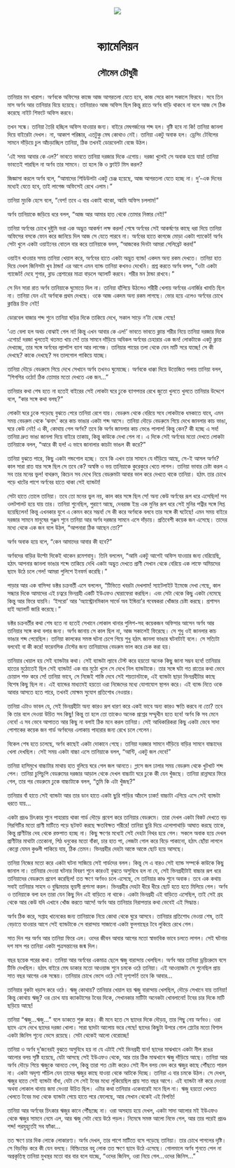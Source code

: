 <div align=center> <img src="../../metadata/images/rabibasariya/ক্যামেলিয়ন-সৌমেন-চৌধুরী.jpg" align="center"></div><br><h1 align=center>ক্যামেলিয়ন</h1>
<h2 align=center>সৌমেন চৌধুরী</h2><br>তানিয়ার মন খারাপ। অর্ণবকে অফিসের কাজে আজ আগরতলা যেতে হবে, কাজ সেরে কাল সকালে ফিরবে। সবে তিন মাস অর্ণব আর তানিয়ার বিয়ে হয়েছে। তানিয়ারও আজ অফিস ছিল কিন্তু রাতে অর্ণব বাড়ি থাকবে না বলে আজ সে ঠিক করেছে নাইট শিফটে অফিস করবে।

তখন সন্ধে। তানিয়া তৈরি হচ্ছিল অফিস যাওয়ার জন্য। বাইরে মেঘগর্জনের শব্দ হল। বৃষ্টি হবে না কি! তানিয়া জানলা দিয়ে বাইরেটা দেখল। না, আকাশ পরিষ্কার, এতটুকু মেঘ কোথাও নেই। তানিয়া একটু অবাক হল। ড্রেসিং টেবিলের সামনে দাঁড়িয়ে চুল আঁচড়াচ্ছিল তানিয়া, ঠিক তখনই ডোরবেলটা বেজে উঠল।

‘এই সময় আবার কে এল?’ ভাবতে ভাবতে তানিয়া দরজার দিকে এগোয়। দরজা খুলেই সে অবাক হয়ে যায়! তানিয়া ভাবতেই পারছিল না অর্ণব তার সামনে। তা হলে কি ও ফ্লাইট মিস করল?

জিজ্ঞাসা করলে অর্ণব বলে, “আমাদের শিডিউলটা একটু চেঞ্জ হয়েছে, আজ আগরতলা যেতে হচ্ছে না। দু’-এক দিনের মধ্যেই যেতে হবে, তাই লাগেজ অফিসেই রেখে এলাম।”

তানিয়া মুচকি হেসে বলে, “বেশ! তবে এ বার একাই থাকো, আমি অফিস চললাম!”

অর্ণব তানিয়াকে জড়িয়ে ধরে বলল, “আজ আর আমার হাত থেকে তোমার নিস্তার নেই!”

তানিয়া অর্ণবের চোখে দুষ্টুমি ভরা এক অদ্ভুত আকর্ষণ লক্ষ করল! শেষে অর্ণবের সেই আকর্ষণের কাছে ধরা দিয়ে তানিয়া অফিসের বসকে ফোন করে জানিয়ে দিল আজ সে যেতে পারবে না। অর্ণবের হাতে কাগজে মোড়া একটা প্যাকেট! অর্ণব সেটা খুলে একটা ওয়াইনের বোতল বার করে তানিয়াকে বলল, “আজকের দিনটা আমরা সেলিব্রেট করব!”

ওয়াইন খাওয়ার সময় তানিয়া খেয়াল করে, অর্ণবের হাতে একটা অদ্ভুত ব্যান্ড! একদম অন্য রকম দেখতে। তানিয়া হাত দিয়ে দেখল জিনিসটা খুব ঠান্ডা! এর আগে এমন ব্যান্ড তানিয়া কখনও দেখেনি। প্রশ্ন করতে অর্ণব বলল, “ওটা একটা গ্যাজেট! দেহে শুগার, ব্লাড প্রেশারের মাত্রা বাড়লে অ্যালার্ট করবে। শরীর মন ঠান্ডা রাখবে।”

সে দিন সারা রাত অর্ণব তানিয়াকে ঘুমোতে দিল না। তানিয়া হাঁপিয়ে উঠলেও শরীরী খেলায় অর্ণবের এনার্জির খামতি ছিল না। তানিয়া যেন এই অর্ণবকে প্রথম দেখছে। ওকে আজ একদম অন্য রকম লাগছে। ভোর হয়ে এলেও অর্ণবের চোখে ক্লান্তির চিহ্ন নেই!

ডোরবেল বাজার শব্দ শুনে তানিয়া ঘড়ির দিকে তাকিয়ে দেখে, সকাল সাড়ে ন’টা বেজে গেছে!

‘এত বেলা হল অথচ বোঝাই গেল না! কিন্তু এখন আবার কে এল!’ ভাবতে ভাবতে ক্লান্ত শরীর নিয়ে তানিয়া দরজার দিকে এগোয়! দরজা খুলতেই থতমত খায় সে! তার সামনে দাঁড়িয়ে অবিকল অর্ণবের চেহারার এক জন! লোকটাকে একটু ক্লান্ত দেখাচ্ছে, তার সঙ্গে অর্ণবের ল্যাপটপ ব্যাগ আর লাগেজ। তানিয়ার পায়ের তলা থেকে যেন মাটি সরে যাচ্ছে! সে কী দেখছে? কাকে দেখছে? সব তালগোল পাকিয়ে যাচ্ছে।

তানিয়া দৌড়ে বেডরুমে গিয়ে দেখে সেখানে অর্ণব তখনও ঘুমোচ্ছে। অর্ণবকে ধাক্কা দিয়ে উত্তেজিত গলায় তানিয়া বলল, “শিগগির ওঠো! ঠিক তোমার মতো দেখতে এক জন...”

তানিয়ার কথা শেষ হতে না হতেই বাইরের সেই লোকটা ঘরে ঢুকে ব্যাগপত্তর রেখে জুতো খুলতে খুলতে তানিয়ার উদ্দেশে বলে, “কার সঙ্গে কথা বলছ?”

লোকটা ঘরে ঢুকে পড়েছে বুঝতে পেরে তানিয়া রেগে যায়। বেডরুম থেকে বেরিয়ে সবে লোকটাকে ধমকাতে যাবে, এমন সময় বেডরুম থেকে ‘ঝনাৎ’ করে কাচ ভাঙার একটা শব্দ আসে। তানিয়া দৌড়ে বেডরুমে গিয়ে দেখে জানলার কাচ ভাঙা, ঘরে কেউ নেই! এ কী, কোথায় গেল অর্ণব? তবে কি অর্ণব জানলার কাচ ভেঙে পালাল! কিন্তু কেন? কী হচ্ছে এ সব! তানিয়া দ্রুত ভাঙা জানলা দিয়ে বাইরে তাকায়, কিন্তু কাউকে দেখা গেল না। এ দিকে সেই অর্ণবের মতো দেখতে লোকটা তানিয়াকে বলল, “আরে কী হল! এ ভাবে জানালার কাচটা ভাঙল কী করে?”

তানিয়া বুঝতে পারে, কিছু একটা গন্ডগোল হচ্ছে। তবে কি এখন তার সামনে যে দাঁড়িয়ে আছে, সে-ই আসল অর্ণব? কাল সারা রাত যার সঙ্গে ছিল সে তবে কে? অস্বস্তি ও ভয় তানিয়াকে কুরেকুরে খেতে লাগল। তানিয়া ভাবার চেষ্টা করল এ সব তার মনের ভুল! বাথরুম, কিচেন সব দেখে নিয়ে বেডরুমটা আবার ভাল করে দেখতে থাকে তানিয়া। হঠাৎ তার চোখে পড়ে খাটের পাশে অর্ণবের হাতে থাকা সেই ব্যান্ডটা!

সেটা হাতে তোলে তানিয়া। তবে তো মনের ভুল নয়, কাল কার সঙ্গে ছিল সে! অন্য কেউ অর্ণবের রূপ ধরে এসেছিল! সব ওলটপালট হয়ে যায় তার। তানিয়া শুনেছিল, পুরাণে আছে, দেবরাজ ইন্দ্র এক মুনির রূপ ধরে সেই মুনির পত্নীর সঙ্গে লিপ্ত হয়েছিলেন! কিন্তু এখনকার যুগে এ কেমন করে সম্ভব! সে কী করে অর্ণবকে বলবে তার সঙ্গে কী ঘটেছে! এমন সময় বাইরে দরজার সামনে মানুষের গুঞ্জন শুনে তানিয়া আর অর্ণব দরজার সামনে এসে দাঁড়ায়। প্রতিবেশী কয়েক জন এসেছে। তাদের মধ্যে থেকে এক জন বলে উঠল, “আপনারা ঠিক আছেন তো?”

অর্ণব অবাক হয়ে বলে, “কেন আমাদের আবার কী হবে?”

অর্ণবদের বাড়ির উল্টো দিকেই থাকেন রমেশবাবু। তিনি বললেন, “আমি একটু আগেই অফিস যাওয়ার জন্য বেরিয়েছি, হঠাৎ আপনার জানলা ভাঙার শব্দে তাকিয়ে দেখি একটা অদ্ভুত দেখতে প্রাণী সেখান থেকে বেরিয়ে এক লাফে অমিয়দের ছাদে উঠে চলে গেল! আমরা পুলিশে ইনফর্ম করেছি।”

পাড়ার আর এক বাসিন্দা ডক্টর চক্রবর্তী এসে বললেন, “টিভিতে খবরটা দেখলাম! স্যাটেলাইট  ইমেজে দেখা গেছে, কাল সন্ধ্যার দিকে আমাদের এই চত্বরে ভিনগ্রহী একটি ইউএফও ঘোরাফেরা করছিল। এবং সেটা থেকে কিছু একটা নেমেছে কিন্তু আর ফিরে যায়নি। ‘ইসরো’ আর ‘অ্যাস্ট্রোনমিকাল সার্ভে অব ইন্ডিয়া’র গবেষকরা খোঁজার চেষ্টা করছে। প্রশাসন হাই অ্যালার্ট জারি করেছে।”

ডক্টর চক্রবর্তীর কথা শেষ হতে না হতেই সেখানে লোকাল থানার পুলিশ-সহ কয়েকজন অফিসার আসেন অর্ণব আর তানিয়ার সঙ্গে কথা বলার জন্য। অর্ণব জানায় সে কাল ছিল না, আজ সকালেই ফিরেছে। সে শুধু ওই জানলার কাচ ভাঙার শব্দ পেয়েছিল। তানিয়া কালকের সমস্ত ঘটনা চেপে গিয়ে শুধু হঠাৎ জানলা ভাঙার ঘটনাটাই বলে। সে সত্যিটা বলবেই বা কী করে! ফরেনসিক টেস্টের জন্য তানিয়াদের বেডরুম ভাল করে চেক করা হয়।

তানিয়ার খেয়াল হয় সেই ব্যান্ডটার কথা। সেই ব্যান্ডটা ল্যাবে টেস্ট করে হয়তো অনেক কিছু জানা সম্ভব হবে! তানিয়ার হাতের মুঠোতেই ছিল সেই ব্যান্ডটা! এক বার মুঠো খুলে সে দেখে নিল ব্যান্ডটাকে। তার সঙ্গে ঘটা গত রাতের কথা ভেবে চোয়াল শক্ত করে সে! তানিয়া ভাবে, সে নিজেই শাস্তি দেবে সেই শয়তানটাকে, এই ব্যান্ডটা ছাড়া ভিনগ্রহীটার কাছে বিশেষ কিছু ছিল না। এই ব্যান্ডের মাধ্যমেই হয়তো ওরা নিজেদের মধ্যে যোগাযোগ স্থাপন করে। এই ব্যান্ড নিতে ওকে আবার আসতে হতে পারে, তখনই মোক্ষম সুযোগ প্রতিশোধ নেওয়ার।

তানিয়া এটাও ভাবল যে, সেই ভিনগ্রহীটা অন্য কারও রূপ ধারণ করে একই ভাবে অন্য কারও ক্ষতি করবে না তো? তবে কি তার বলে দেওয়া উচিত সব কিছু! কিন্তু তা হলে তো তাকেও অনেক প্রশ্নের সম্মুখীন হতে হবে! অর্ণব কি সব মেনে নেবে! এ সব  ভেবে আপাতত আর কিছু না বলাই ঠিক মনে করল তানিয়া। সেই আধিকারিকরা কিছু একটা ভেবে সাদা পোশাকের কয়েক জন গার্ড অর্ণবদের এলাকায় পাহারার জন্য রেখে চলে গেলেন।

বিকেল শেষ হতে চলেছে, অর্ণব কাছেই একটা দোকানে গেছে। তানিয়া দরজার সামনে দাঁড়িয়ে বাড়ির সামনে বাচ্চাদের খেলা দেখছিল। সেই সময় একটা বাচ্চা এসে তানিয়াকে বলল, “আন্টি, একটু জল দেবে!”

তানিয়া হাসিমুখে বাচ্চাটার মাথায় হাত বুলিয়ে ঘরে গেল জল আনতে। গ্লাসে জল ঢালার সময় বেডরুম থেকে খুটখাট শব্দ পেল। তানিয়া চুপিচুপি বেডরুমের দরজার আড়াল থেকে দেখল বাচ্চাটা ঘরে ঢুকে কী যেন খুঁজছে। তানিয়া রান্নাঘরে ফিরে গেল, তার পর বেডরুমে ঢুকে বাচ্চাটাকে বলল, “তুমি কি এটা খুঁজছ?”

তানিয়ার বাঁ হাতে সেই ব্যান্ডটা আর তার ডান হাতে একটা ছুরি শাড়ির আঁচলে ঢাকা! বাচ্চাটা এগিয়ে এসে সেই ব্যান্ডটা ধরতে যায়... 

একটা প্রচণ্ড চিৎকার শুনে পাহারায় থাকা গার্ড দৌড়ে প্রবেশ করে তানিয়ার বেডরুমে। তারা দেখল একটা বিকট দেখতে বড় গিরগিটির মতো প্রাণী মাটিতে পড়ে ছটফট করছে ক্ষতবিক্ষত শরীরে! তানিয়া ছুরি দিয়ে এলোপাথাড়ি আঘাত করছে তাকে, কিন্তু প্রাণীটার দেহ থেকে রক্তপাত হচ্ছে না। কিছু ক্ষণের মধ্যেই সেই দেহটা নিথর হয়ে গেল। সকলে অবাক হয়ে দেখল প্রাণীটার মাথাটা তেকোনা, পিঠ ধনুকের মতো বাঁকা, চার হাত পা, লেজটা গোল করে বিড়ে পাকানো, হঠাৎ ছোঁয়া লাগলে কেন্নো যেমন কুণ্ডলী পাকিয়ে যায়, ঠিক তেমন। ভিনগ্রহীর দেহটা আস্তে আস্তে ছোট হয়ে আসছে।

তানিয়া নিজের মতো করে একটা ঘটনা সাজিয়ে সেই গার্ডদের বলল। কিন্তু সে এ বারও সেই ব্যান্ড সম্পর্কে কাউকে কিছু জানাল না। তানিয়ার দেওয়া ঘটনার বিবরণ শুনে কারওই বুঝতে অসুবিধে হল না যে, সেই ভিনগ্রহীটাই বাচ্চার রূপ ধরে তানিয়াদের বেডরুমে প্রবেশ করেছিল! তত ক্ষণে অর্ণবও চলে এসেছে, সে তানিয়ার কাণ্ড শুনে অবাক। তবে এক কথায় সবাই তানিয়ার সাহস ও বুদ্ধিমত্তার ভূয়সী প্রশংসা করল। ভিনগ্রহীর দেহটা ধীরে ধীরে ছোট হতে হতে মিলিয়ে গেল। অর্ণব ও তানিয়াকে বলা হল তারা যেন কিছু দিন এই বাড়িতে না থাকে। একটা ভিনগ্রহী এই বাড়িতে এসেছিল, তাই সেই গ্রহ থেকে আর কেউ যদি এখানে খোঁজ করতে আসে! অর্ণব আর তানিয়ার নিরাপত্তার কথা ভেবেই এই সিদ্ধান্ত।

অর্ণব ঠিক করে, সপ্তাহ খানেকের জন্য তানিয়াকে নিয়ে কোথা থেকে ঘুরে আসবে। তানিয়ার প্রতিশোধ নেওয়া শেষ, তাই বেড়াতে যাওয়ার আগে সেই ব্যান্ডটাকে সে বারান্দায় সাজানো একটা ফুলগাছের টবে লুকিয়ে রেখে গেল।

সাত দিন পর অর্ণব আর তানিয়া ফিরে এল। ওদের জীবন আবার আগের মতো স্বাভাবিক ভাবে চলতে লাগল। সেই ঘটনার দশ মাস পর তানিয়া একটা পুত্রসন্তানের জন্ম দিল।

বছর ছয়েক পরের কথা। তানিয়া আর অর্ণবের একমাত্র ছেলে ঋজু বারান্দায় খেলছিল। অর্ণব আর তানিয়া ড্রয়িংরুমে বসে টিভি দেখছিল। হঠাৎ বাইরে মেঘ ডাকার মতো আওয়াজ শুনে চমকে ওঠে তানিয়া। এই আওয়াজটা সে শুনেছিল প্রায় সাত বছর আগের এক সন্ধেয়। তানিয়ার চোখে ভেসে ওঠে সেই দৃশ্যপট! তবে কি আবার...

তানিয়ার বুকটা ধড়াস করে ওঠে। ঋজু কোথায়? তানিয়ার খেয়াল হয় ঋজু বারান্দায় খেলছিল, দৌড়ে সেখানে যায় তানিয়া! কিন্তু কোথায় ঋজু? ওর চোখ যায় ক্যাকটাসের টবের দিকে, সেখানকার মাটিটা অনেকটা খোবলানো! টবের চার দিকে মাটি ছড়িয়ে আছে!

তানিয়া “ঋজু...ঋজু...” বলে ডাকতে শুরু করে। কী মনে হতে সে ছাদের দিকে দৌড়য়, তার পিছু নেয় অর্ণবও। ওরা ছাদে এসে দেখে ছাদের দরজা খোলা। সারা ছাদটা আলোয় ভরে গেছে! ছাদের কিছুটা উপরে গোল প্লেটের মতো বিশাল একটা জিনিস শূন্যে ভেসে রয়েছে। সেটা থেকেই আলো বেরোচ্ছে!

তানিয়া ও অর্ণব দু’জনেরই বুঝতে অসুবিধে হয় না যে এটাই সেই ভিনগ্রহী যান! ছাদের মাঝখানে একটা নীল রঙের আলোর বলয় সৃষ্টি হয়েছে, যেটা আসছে সেই ইউএফও থেকে, আর তার ঠিক মাঝখানে ঋজু দাঁড়িয়ে আছে। তানিয়া আর অর্ণব দৌড়ে গিয়ে ঋজুকে আনতে গেল, কিন্তু তারা শত চেষ্টা করেও সেই নীল বলয় ভেদ করে ঋজুর কাছে পৌঁছতে পারল না। একটা অদৃশ্য পাঁচিল যেন তাদের ঋজুর কাছে যাওয়া থেকে আটকে দিচ্ছে। তানিয়া এ বার চমকে উঠল। সে দেখল, ঋজুর হাতে সেই ব্যান্ডটা বাঁধা, যেটা সে সেই টবের মধ্যে লুকিয়েছিল প্রায় সাত বছর আগে। এই ব্যান্ডটা নষ্ট করে দেওয়া অথবা লোকাল থানায় জমা দেওয়া উচিত ছিল। এটার কথা তানিয়ার একেবারেই মনে ছিল না। ঋজু হয়তো খেলতে খেলতে টবের মধ্য থেকে ব্যান্ডটা পেয়ে হাতে পরে ফেলেছে, আর সেখান থেকেই এই বিপত্তি!

তানিয়া আর অর্ণবের চিৎকার ঋজুর কানে পৌঁছচ্ছে না। ওরা অসহায় হয়ে দেখল, একটা সাদা আলোর মই ইউএফও থেকে ঋজুর সামনে নেমে এল, আর ঋজু সেটা বেয়ে উঠে পড়ল। নিমেষে সমস্ত আলো নিভে গেল, আর তার পরেই প্রচণ্ড শব্দ! পরমুহূর্তেই সব ফাঁকা...

তত ক্ষণে চার দিক লোকে লোকারণ্য। অর্ণব দেখল, তার পাশে মাটিতে বসে পড়েছে তানিয়া। তার চোখে পাগলের দৃষ্টি। সে বিড়বিড় করে কী যেন বলছে। বিল্ডিংয়ের বহু লোক তত ক্ষণে ছাদে উঠে এসেছে। গোলমালে অর্ণব শুনতে পেল না অপ্রকৃতিস্থ তানিয়া মুখস্থর মতো বার বার বলে যাচ্ছে, “ওদের জিনিস, ওরা নিয়ে গেল...ওদের জিনিস...”